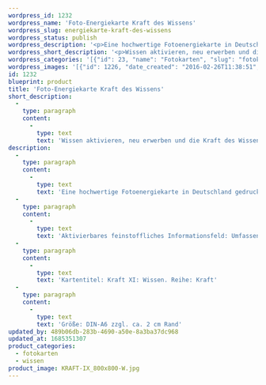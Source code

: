 ```yaml
---
wordpress_id: 1232
wordpress_name: 'Foto-Energiekarte Kraft des Wissens'
wordpress_slug: energiekarte-kraft-des-wissens
wordpress_status: publish
wordpress_description: '<p>Eine hochwertige Fotoenergiekarte in Deutschland gedruckt und in Handarbeit laminiert.  Sie ist in Postkartengröße (DIN-A6) gut zu transportieren und kann auch auf den Körper aufgelegt werden.</p><p>Aktivierbares feinstoffliches Informationsfeld: Umfassendes Wissen als eine der menschlichen Grundenergien: Aktivierung und Entwicklung eines "übergeordneten" Wissenskraftfeldes für sich selbst. Stärkung der menschlichen Grundfähigkeit und der Bereitwilligkeit, vorhandenes Wissen zu aktivieren, neues Wissen zu erwerben, Wissen abzuspeichern, zu kombinieren und in Handlungen umsetzbar bereitzustellen auf individuell stimmige Art. Verbindung herstellen zur Basisenergie, die tief in einem Menschen verankert ist.</p><p>Kartentitel: Kraft XI: Wissen. Reihe: Kraft</p><p>Größe: DIN-A6 zzgl. ca. 2 cm Rand<br />Andere Formate sind individuell für Sie innerhalb weniger Tage herstellbar. Bitte kontaktieren Sie uns hierfür unter <a href="mailto:info@elvedenverlag.de">info@elvedenverlag.de</a>.</p><p><a href="https://my.feenbaum.de/anwendung-energiebilder-foto-laminiert/">Anwendungshinweise</a>      <a href="https://my.feenbaum.de/produktinformationen-fotokarten/">Produktinformationen</a></p>'
wordpress_short_description: '<p>Wissen aktivieren, neu erwerben und die Kraft des Wissens umfassend nutzen</p>'
wordpress_categories: '[{"id": 23, "name": "Fotokarten", "slug": "fotokarten"}, {"id": 34, "name": "Wissen", "slug": "wissen"}]'
wordpress_images: '[{"id": 1226, "date_created": "2016-02-26T11:38:51", "date_created_gmt": "2016-02-26T09:38:51", "date_modified": "2016-02-26T11:38:51", "date_modified_gmt": "2016-02-26T09:38:51", "src": "https://my.feenbaum.de/wp-content/uploads/2016/02/KRAFT-IX_800x800-W.jpg", "name": "KRAFT-IX_800x800-W", "alt": ""}]'
id: 1232
blueprint: product
title: 'Foto-Energiekarte Kraft des Wissens'
short_description:
  -
    type: paragraph
    content:
      -
        type: text
        text: 'Wissen aktivieren, neu erwerben und die Kraft des Wissens umfassend nutzen'
description:
  -
    type: paragraph
    content:
      -
        type: text
        text: 'Eine hochwertige Fotoenergiekarte in Deutschland gedruckt und in Handarbeit laminiert.  Sie ist in Postkartengröße (DIN-A6) gut zu transportieren und kann auch auf den Körper aufgelegt werden.'
  -
    type: paragraph
    content:
      -
        type: text
        text: 'Aktivierbares feinstoffliches Informationsfeld: Umfassendes Wissen als eine der menschlichen Grundenergien: Aktivierung und Entwicklung eines "übergeordneten" Wissenskraftfeldes für sich selbst. Stärkung der menschlichen Grundfähigkeit und der Bereitwilligkeit, vorhandenes Wissen zu aktivieren, neues Wissen zu erwerben, Wissen abzuspeichern, zu kombinieren und in Handlungen umsetzbar bereitzustellen auf individuell stimmige Art. Verbindung herstellen zur Basisenergie, die tief in einem Menschen verankert ist.'
  -
    type: paragraph
    content:
      -
        type: text
        text: 'Kartentitel: Kraft XI: Wissen. Reihe: Kraft'
  -
    type: paragraph
    content:
      -
        type: text
        text: 'Größe: DIN-A6 zzgl. ca. 2 cm Rand'
updated_by: 489b06db-283b-4690-a50e-8a3ba37dc968
updated_at: 1685351307
product_categories:
  - fotokarten
  - wissen
product_image: KRAFT-IX_800x800-W.jpg
---
```

